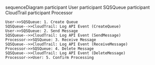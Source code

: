 sequenceDiagram
    participant User
    participant SQSQueue
    participant CloudTrail
    participant Processor

    User->>SQSQueue: 1. Create Queue
    SQSQueue-->>CloudTrail: Log API Event (CreateQueue)
    User->>SQSQueue: 2. Send Message
    SQSQueue-->>CloudTrail: Log API Event (SendMessage)
    Processor->>SQSQueue: 3. Receive Message
    SQSQueue-->>CloudTrail: Log API Event (ReceiveMessage)
    Processor->>SQSQueue: 4. Delete Message
    SQSQueue-->>CloudTrail: Log API Event (DeleteMessage)
    Processor->>User: 5. Confirm Processing